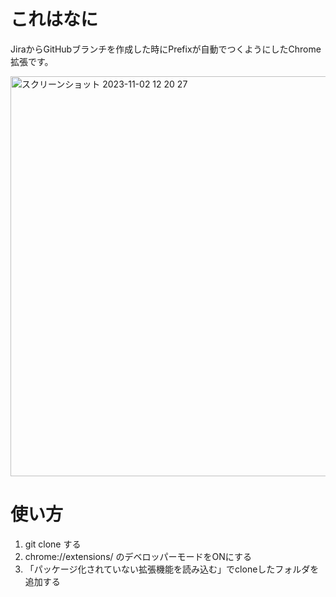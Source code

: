 # これはなに
JiraからGitHubブランチを作成した時にPrefixが自動でつくようにしたChrome拡張です。

<img width="640" alt="スクリーンショット 2023-11-02 12 20 27" src="https://github.com/kotaesaki/prefix-gh-bb/assets/65902454/8f541df2-1078-4ad1-8b7a-c58d9683a44d">


# 使い方

1. git clone する
2. chrome://extensions/ のデベロッパーモードをONにする
3. 「パッケージ化されていない拡張機能を読み込む」でcloneしたフォルダを追加する



